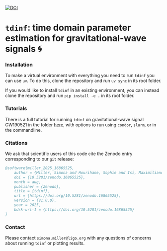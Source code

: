 [![DOI](https://zenodo.org/badge/DOI/10.5281/zenodo.16865525.svg)](https://doi.org/10.5281/zenodo.16865525)


# `tdinf`: time domain parameter estimation for gravitational-wave signals 🌀

### Installation
To make a virtual environment with everything you need to run `tdinf` you can use `uv`. To do this, clone the repository and run `uv sync` in its root folder. 

If you would like to install `tdinf` in an existing environment, you can instead clone the repository and run `pip install -e .` in its root folder. 

### Tutorials

There is a full tutorial for running `tdinf` on gravitational-wave signal GW190521 in the folder [here](https://github.com/simonajmiller/tdinf/tree/main/examples/GW190521), with options to run using `condor`, `slurm`, or in the commandline.

### Citations

We ask that scientific users of this code cite the Zenodo entry corresponding to our `git` release: 
```bibtex
@software{miller_2025_16865525,
	author = {Miller, Simona and Hourihane, Sophie and Isi, Maximiliano},
	doi = {10.5281/zenodo.16865525},
	month = aug,
	publisher = {Zenodo},
	title = {tdinf},
	url = {https://doi.org/10.5281/zenodo.16865525},
	version = {v1.0.0},
	year = 2025,
	bdsk-url-1 = {https://doi.org/10.5281/zenodo.16865525}
}
```

### Contact

Please contact `simona.miller@ligo.org` with any questions of concerns about running `tdinf` or plotting results.
